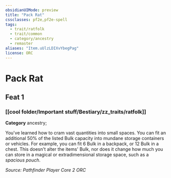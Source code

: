 ```yaml
---
obsidianUIMode: preview
title: "Pack Rat"
cssclasses: pf2e,pf2e-spell
tags:
  - trait/ratfolk
  - trait/common
  - category/ancestry
  - remaster
aliases: "Item.uUlzLDIXvYbegPag"
license: ORC
---
```

# Pack Rat
## Feat 1
### [[cool folder/Important stuff/Bestiary/zz_traits/ratfolk]]

**Category** ancestry; 




You've learned how to cram vast quantities into small spaces. You can fit an additional 50% of the listed Bulk capacity into mundane storage containers or vehicles. For example, you can fit 6 Bulk in a backpack, or 12 Bulk in a chest. This doesn't alter the items' Bulk, nor does it change how much you can store in a magical or extradimensional storage space, such as a _spacious pouch_.

*Source: Pathfinder Player Core 2*
*ORC*